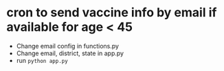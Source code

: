 # cron to send vaccine info by email if available for age < 45

* Change email config in functions.py 
* Change email, district, state in app.py
* run `python app.py`
